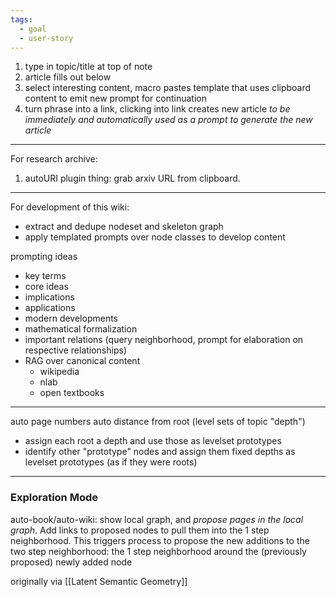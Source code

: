 ```yaml
---
tags:
  - goal
  - user-story
---
```

1. type in topic/title at top of note
2. article fills out below
3. select interesting content, macro pastes template that uses clipboard content to emit new prompt for continuation
4. turn phrase into a link, clicking into link creates new article *to be immediately and automatically used as a prompt to generate the new article*
---

For research archive:

1. autoURI plugin thing: grab arxiv URL from clipboard.

---

For development of this wiki:
- extract and dedupe nodeset and skeleton graph
- apply templated prompts over node classes to develop content

prompting ideas
- key terms
- core ideas
- implications
- applications
- modern developments
- mathematical formalization
- important relations (query neighborhood, prompt for elaboration on respective relationships)
- RAG over canonical content
	- wikipedia
	- nlab
	- open textbooks

---

auto page numbers
auto distance from root (level sets of topic "depth")
- assign each root a depth and use those as levelset prototypes
- identify other "prototype" nodes and assign them fixed depths as levelset prototypes (as if they were roots)

---

### Exploration Mode

auto-book/auto-wiki: show local graph, and *propose pages in the local graph*. Add links to proposed nodes to pull them into the 1 step neighborhood. This triggers process to propose the new additions to the two step neighborhood: the 1 step neighborhood around the (previously proposed) newly added node

originally via [[Latent Semantic Geometry]]